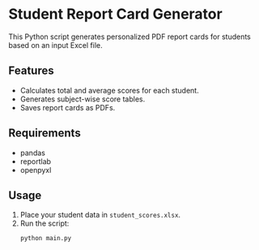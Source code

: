 # Student Report Card Generator

This Python script generates personalized PDF report cards for students based on an input Excel file.

## Features
- Calculates total and average scores for each student.
- Generates subject-wise score tables.
- Saves report cards as PDFs.

## Requirements
- pandas
- reportlab
- openpyxl

## Usage
1. Place your student data in `student_scores.xlsx`.
2. Run the script:
   ```bash
   python main.py
